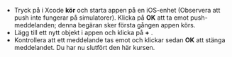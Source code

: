 
* Tryck på i Xcode **kör** och starta appen på en iOS-enhet (Observera att push inte fungerar på simulatorer). Klicka på **OK** att ta emot push-meddelanden; denna begäran sker första gången appen körs.
* Lägg till ett nytt objekt i appen och klicka på  **+** .
* Kontrollera att ett meddelande tas emot och klickar sedan **OK** att stänga meddelandet. Du har nu slutfört den här kursen.

